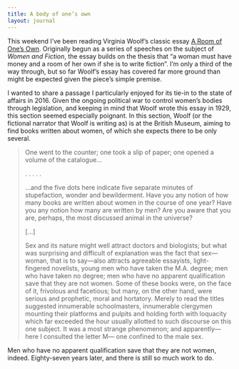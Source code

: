 ```yaml
---
title: A body of one’s own
layout: journal
---
```


This weekend I’ve been reading Virginia Woolf’s classic essay [A Room of One’s Own](https://en.wikipedia.org/wiki/A_Room_of_One's_Own). Originally begun as a series of speeches on the subject of _Women and Fiction_, the essay builds on the thesis that “a woman must have money and a room of her own if she is to write fiction”. I’m only a third of the way through, but so far Woolf’s essay has covered far more ground than might be expected given the piece’s simple premise.

I wanted to share a passage I particularly enjoyed for its tie-in to the state of affairs in 2016. Given the ongoing political war to control women’s bodies through legislation, and keeping in mind that Woolf wrote this essay in 1929, this section seemed especially poignant. In this section, Woolf (or the fictional narrator that Woolf is writing as) is at the British Museum, aiming to find books written about women, of which she expects there to be only several.

> One went to the counter; one took a slip of paper; one opened a volume of the catalogue…
>
> . . . . .
>
> …and the five dots here indicate five separate minutes of stupefaction, wonder and bewilderment. Have you any notion of how many books are written about women in the course of one year? Have you any notion how many are written by men? Are you aware that you are, perhaps, the most discussed animal in the universe?
>
> […]
>
> Sex and its nature might well attract doctors and biologists; but what was surprising and difficult of explanation was the fact that sex—woman, that is to say—also attracts agreeable essayists, light-fingered novelists, young men who have taken the M.A. degree; men who have taken no degree; men who have no apparent qualification save that they are not women. Some of these books were, on the face of it, frivolous and facetious; but many, on the other hand, were serious and prophetic, moral and hortatory. Merely to read the titles suggested innumerable schoolmasters, innumerable clergymen mounting their platforms and pulpits and holding forth with loquacity which far exceeded the hour usually allotted to such discourse on this one subject. It was a most strange phenomenon; and apparently—here I consulted the letter M— one confined to the male sex.

Men who have no apparent qualification save that they are not women, indeed. Eighty-seven years later, and there is still so much work to do.
